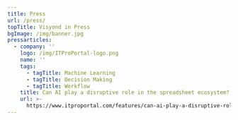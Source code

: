 ```yaml
---
title: Press
url: /press/
topTitle: Visyond in Press
bgImage: /img/banner.jpg
pressarticles:
  - company: ''
    logo: /img/ITProPortal-logo.png
    name: ''
    tags:
      - tagTitle: Machine Learning
      - tagTitle: Decision Making
      - tagTitle: Workflow
    title: Can AI play a disruptive role in the spreadsheet ecosystem?
    url: >-
      https://www.itproportal.com/features/can-ai-play-a-disruptive-role-in-the-spreadsheet-ecosystem/
---
```


